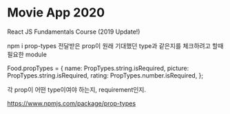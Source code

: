 # Movie App 2020

React JS Fundamentals Course (2019 Update!)

<prop-types>
npm i prop-types
전달받은 prop이 원래 기대했던 type과 같은지를 체크하려고 할때 필요한 module

Food.propTypes = {
name: PropTypes.string.isRequired,
picture: PropTypes.string.isRequired,
rating: PropTypes.number.isRequired,
};

각 prop이 어떤 type이여야 하는지, requirement인지.

https://www.npmjs.com/package/prop-types
